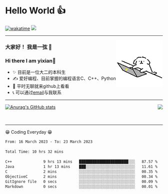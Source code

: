 # Hello World 👍

<!--徽章-->

[![wakatime](https://wakatime.com/badge/user/bcd89b5c-a971-4a22-b959-5fb32df973ad.svg)](https://wakatime.com/@bcd89b5c-a971-4a22-b959-5fb32df973ad)
<a href="mailto:yixian272197@gmail.com"><img src="https://img.shields.io/badge/<Mail>-<yixian272197@gmail.com>-<brightgreen>"></a>
***

<img align="right" alt="GIF" src="https://github.com/1-on/1-on/raw/main/1.gif" />

<!--自我介绍-->

### 大家好！ 我是一弦 👋
### Hi there I am yixian👋
- ✨ 目前是一位大二的本科生
- ✍️ 爱好编程、目前掌握的编程语言C、C++、Python
- 🥾 平时无聊就来github上看看
- 📞 可以通过<a href="mailto:yixian272197@gmail.com">email</a>与我联系



***

<img align="right" src="https://github-readme-stats.vercel.app/api/top-langs/?username=1-on">



[![Anurag's GitHub stats](https://github-readme-stats.vercel.app/api?username=1-on&theme=prussian)](https://github.com/anuraghazra/github-readme-stats)
<br>
<br>
<br>




<!--
[![Top Langs](https://github-readme-stats.vercel.app/api/top-langs/?username=1-on)](https://github.com/anuraghazra/github-readme-stats)
-->

***
😁 Coding Everyday 😁
<!--START_SECTION:waka-->

```text
From: 16 March 2023 - To: 23 March 2023

Total Time: 10 hrs 32 mins

C++              9 hrs 13 mins   ██████████████████████░░░   87.57 %
Java             1 hr 13 mins    ███░░░░░░░░░░░░░░░░░░░░░░   11.61 %
C                2 mins          ░░░░░░░░░░░░░░░░░░░░░░░░░   00.35 %
ObjectiveC       2 mins          ░░░░░░░░░░░░░░░░░░░░░░░░░   00.34 %
GitIgnore file   0 secs          ░░░░░░░░░░░░░░░░░░░░░░░░░   00.09 %
Markdown         0 secs          ░░░░░░░░░░░░░░░░░░░░░░░░░   00.01 %
```

<!--END_SECTION:waka-->

<!--
**1-on/1-on** is a ✨ _special_ ✨ repository because its `README.md` (this file) appears on your GitHub profile.

Here are some ideas to get you started:

- 🔭 I’m currently working on ...
- 🌱 I’m currently learning ...
- 👯 I’m looking to collaborate on ...
- 🤔 I’m looking for help with ...
- 💬 Ask me about ...
- 📫 How to reach me: ...
- 😄 Pronouns: ...
- ⚡ Fun fact: ...
-->
